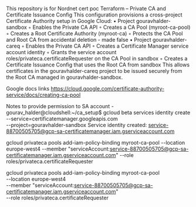 This repository is for Nordnet cert poc
Terraform –    Private CA and Certificate Issuance Config
This configuration provisions a cross-project Certificate Authority setup in Google Cloud:
	•	Project gouravhalder-sandbox
	◦	Enables the Private CA API
	◦	Creates a CA Pool (myroot-ca-pool)
	◦	Creates a Root Certificate Authority (myroot-ca)
	◦	Protects the CA Pool and Root CA from accidental deletion - made false
	•	Project gouravhalder-careq
	◦	Enables the Private CA API
	◦	Creates a Certificate Manager service account identity
	◦	Grants the service account roles/privateca.certificateRequester on the CA Pool in sandbox
	◦	Creates a Certificate Issuance Config that uses the Root CA from sandbox
This allows certificates in the gouravhalder-careq project to be issued securely from the Root CA managed in gouravhalder-sandbox. 


Google docs links
https://cloud.google.com/certificate-authority-service/docs/creating-ca-pool

Notes to provide permission to SA account - 
gourav_halder@cloudshell:~/ca_setup$ gcloud beta services identity create --service=certificatemanager.googleapis.com \
    --project=gouravhalder-sandbox
Service identity created: service-88700505705@gcp-sa-certificatemanager.iam.gserviceaccount.com

gcloud privateca pools add-iam-policy-binding myroot-ca-pool     --location europe-west4     --member "serviceAccount:service-88700505705@gcp-sa-certificatemanager.iam.gserviceaccount.com"     --role roles/privateca.certificateRequester

gcloud privateca pools add-iam-policy-binding myroot-ca-pool \
    --location europe-west4 \
    --member "serviceAccount:service-88700505705@gcp-sa-certificatemanager.iam.gserviceaccount.com" \
    --role roles/privateca.certificateRequester
